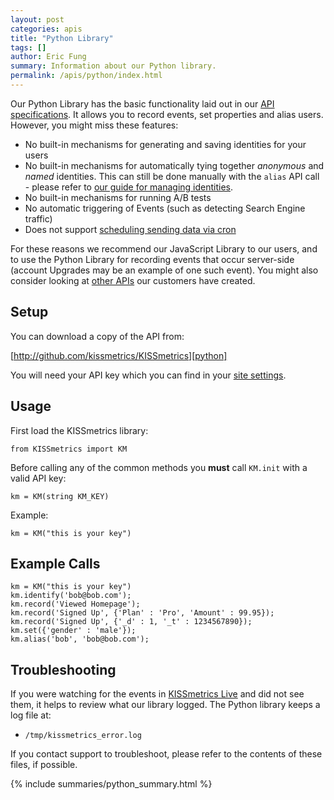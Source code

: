 ```yaml
---
layout: post
categories: apis
title: "Python Library"
tags: []
author: Eric Fung
summary: Information about our Python library.
permalink: /apis/python/index.html
---
```

Our Python Library has the basic functionality laid out in our [API specifications][specs]. It allows you to record events, set properties and alias users. However, you might miss these features:

* No built-in mechanisms for generating and saving identities for your users
* No built-in mechanisms for automatically tying together *anonymous* and *named* identities. This can still be done manually with the `alias` API call - please refer to [our guide for managing identities][identity].
* No built-in mechanisms for running A/B tests
* No automatic triggering of Events (such as detecting Search Engine traffic)
* Does not support [scheduling sending data via cron][cron]

For these reasons we recommend our JavaScript Library to our users, and to use the Python Library for recording events that occur server-side (account Upgrades may be an example of one such event). You might also consider looking at [other APIs][other] our customers have created.

## Setup

You can download a copy of the API from:

[http://github.com/kissmetrics/KISSmetrics][python]

You will need your API key which you can find in your [site settings][site-settings].

## Usage

First load the KISSmetrics library:

    from KISSmetrics import KM

Before calling any of the common methods you **must** call `KM.init` with a valid API key:

    km = KM(string KM_KEY)

Example:

    km = KM("this is your key")

## Example Calls

    km = KM("this is your key")
    km.identify('bob@bob.com');
    km.record('Viewed Homepage');
    km.record('Signed Up', {'Plan' : 'Pro', 'Amount' : 99.95});
    km.record('Signed Up', {'_d' : 1, '_t' : 1234567890});
    km.set({'gender' : 'male'});
    km.alias('bob', 'bob@bob.com');

## Troubleshooting

If you were watching for the events in [KISSmetrics Live][live] and did not see them, it helps to review what our library logged. The Python library keeps a log file at:

* `/tmp/kissmetrics_error.log`

If you contact support to troubleshoot, please refer to the contents of these files, if possible.

{% include summaries/python_summary.html %}

[specs]: /apis/specifications
[identity]: /getting-started/identity-management
[other]: /apis/other
[cron]: /apis/cron
[site-settings]:https://www.kissmetrics.com/settings
[python]: http://github.com/kissmetrics/KISSmetrics
[live]: /tools/live